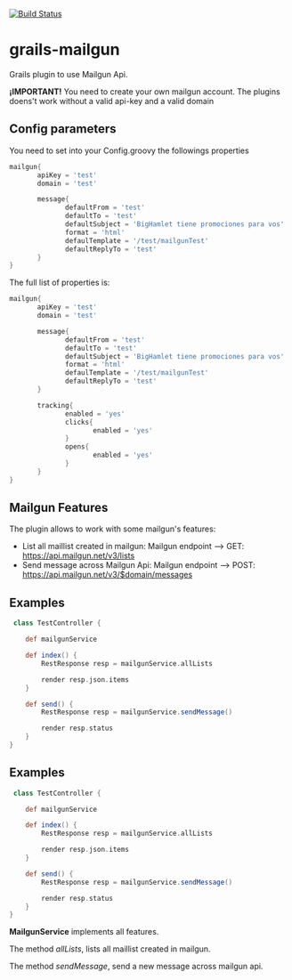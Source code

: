 [![Build Status](https://travis-ci.org/orkonano/grails-mailgun.svg?branch=develop)](https://travis-ci.org/orkonano/grails-mailgun.svg?branch=develop)

# grails-mailgun
Grails plugin to use Mailgun Api.

**¡IMPORTANT!**
You need to create your own mailgun account. The plugins doens't work without a valid api-key and a valid domain

## Config parameters

You need to set into your Config.groovy the followings properties

```groovy
mailgun{
       apiKey = 'test'
       domain = 'test'

       message{
              defaultFrom = 'test'
              defaultTo = 'test'
              defaultSubject = 'BigHamlet tiene promociones para vos'
              format = 'html'
              defaulTemplate = '/test/mailgunTest'
              defaultReplyTo = 'test'
       }
}
```

The full list of properties is:

```groovy
mailgun{
       apiKey = 'test'
       domain = 'test'

       message{
              defaultFrom = 'test'
              defaultTo = 'test'
              defaultSubject = 'BigHamlet tiene promociones para vos'
              format = 'html'
              defaulTemplate = '/test/mailgunTest'
              defaultReplyTo = 'test'
       }

       tracking{
              enabled = 'yes'
              clicks{
                     enabled = 'yes'
              }
              opens{
                     enabled = 'yes'
              }
       }
}
```

## Mailgun Features

The plugin allows to work with some mailgun's features:
- List all maillist created in mailgun: Mailgun endpoint --> GET: https://api.mailgun.net/v3/lists
- Send message across Mailgun Api: Mailgun endpoint --> POST: https://api.mailgun.net/v3/$domain/messages


## Examples

```groovy
 class TestController {

    def mailgunService

    def index() {
        RestResponse resp = mailgunService.allLists

        render resp.json.items
    }

    def send() {
        RestResponse resp = mailgunService.sendMessage()

        render resp.status
    }
}
```

## Examples

```groovy
 class TestController {

    def mailgunService

    def index() {
        RestResponse resp = mailgunService.allLists

        render resp.json.items
    }

    def send() {
        RestResponse resp = mailgunService.sendMessage()

        render resp.status
    }
}
```

**MailgunService** implements all features.

The method *allLists*, lists all maillist created in mailgun.

The method *sendMessage*, send a new message across mailgun api.
